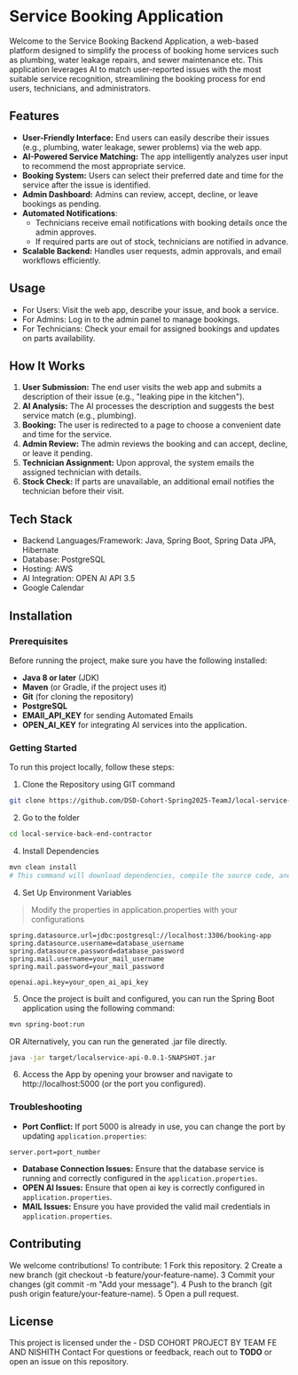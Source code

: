 # Service Booking Application
Welcome to the Service Booking Backend Application, a web-based platform designed to simplify the process of booking home services such as plumbing, water leakage repairs, and sewer maintenance etc. This application leverages AI to match user-reported issues with the most suitable service recognition, streamlining the booking process for end users, technicians, and administrators.

## Features
  * **User-Friendly Interface:** End users can easily describe their issues (e.g., plumbing, water leakage, sewer problems) via the web app.
  * **AI-Powered Service Matching:** The app intelligently analyzes user input to recommend the most appropriate service.
  * **Booking System:** Users can select their preferred date and time for the service after the issue is identified.
  * **Admin Dashboard:** Admins can review, accept, decline, or leave bookings as pending.
  * **Automated Notifications**:  
    * Technicians receive email notifications with booking details once the admin approves.
    * If required parts are out of stock, technicians are notified in advance.
  * **Scalable Backend:** Handles user requests, admin approvals, and email workflows efficiently.  

## Usage
- For Users: Visit the web app, describe your issue, and book a service.
- For Admins: Log in to the admin panel to manage bookings.
- For Technicians: Check your email for assigned bookings and updates on parts availability.
 
## How It Works
  1. **User Submission:** The end user visits the web app and submits a description of their issue (e.g., "leaking pipe in the kitchen").
  2. **AI Analysis:** The AI processes the description and suggests the best service match (e.g., plumbing).
  3. **Booking:** The user is redirected to a page to choose a convenient date and time for the service.
  4. **Admin Review:** The admin reviews the booking and can accept, decline, or leave it pending.
  5. **Technician Assignment:** Upon approval, the system emails the assigned technician with details.
  6. **Stock Check:** If parts are unavailable, an additional email notifies the technician before their visit.

## Tech Stack
  * Backend Languages/Framework: Java, Spring Boot, Spring Data JPA, Hibernate  
  * Database: PostgreSQL
  * Hosting: AWS
  * AI Integration: OPEN AI API 3.5
  * Google Calendar

## Installation

### Prerequisites

Before running the project, make sure you have the following installed:

- **Java 8 or later** (JDK)
- **Maven** (or Gradle, if the project uses it)
- **Git** (for cloning the repository)
- **PostgreSQL**
- **EMAIl_API_KEY** for sending Automated Emails
- **OPEN_AI_KEY** for integrating AI services into the application.


### Getting Started

To run this project locally, follow these steps:
1. Clone the Repository using GIT command
```bash
git clone https://github.com/DSD-Cohort-Spring2025-TeamJ/local-service-back-end-contractor.git
```
2. Go to the folder 
```bash
cd local-service-back-end-contractor
```
4. Install Dependencies
```bash
mvn clean install
# This command will download dependencies, compile the source code, and package the application into a .jar file.
```
4. Set Up Environment Variables
> Modify the properties in application.properties with your configurations
```application.properties
spring.datasource.url=jdbc:postgresql://localhost:3306/booking-app
spring.datasource.username=database_username
spring.datasource.password=database_password
spring.mail.username=your_mail_username
spring.mail.password=your_mail_password

openai.api.key=your_open_ai_api_key
```
5. Once the project is built and configured, you can run the Spring Boot application using the following command:
```bash
mvn spring-boot:run
```
OR Alternatively, you can run the generated .jar file directly.
```bash
java -jar target/localservice-api-0.0.1-SNAPSHOT.jar
```

6. Access the App by opening your browser and navigate to http://localhost:5000 (or the port you configured).

### Troubleshooting
- **Port Conflict:** If port 5000 is already in use, you can change the port by updating `application.properties`:
```application.properties
server.port=port_number
```
- **Database Connection Issues:** Ensure that the database service is running and correctly configured in the `application.properties`.
- **OPEN AI Issues:** Ensure that open ai key is correctly configured in `application.properties`.
- **MAIL Issues:** Ensure you have provided the valid mail credentials in `application.properties`.

## Contributing
We welcome contributions! To contribute:
	1	Fork this repository.
	2	Create a new branch (git checkout -b feature/your-feature-name).
	3	Commit your changes (git commit -m "Add your message").
	4	Push to the branch (git push origin feature/your-feature-name).
	5	Open a pull request.


## License
This project is licensed under the  - DSD COHORT PROJECT BY TEAM FE AND NISHITH
Contact
For questions or feedback, reach out to **TODO** or open an issue on this repository.
